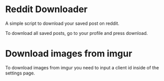 # Reddit Downloader

A simple script to download your saved post on reddit.

To download all saved posts, go to your profile and press download.

# Download images from imgur
To download images from imgur you need to input a client id inside of the settings page.
